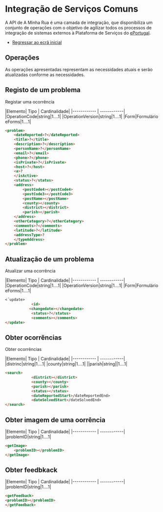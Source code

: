 # Integração de Serviços Comuns
A API de A Minha Rua é uma camada de integração, que disponibiliza um conjunto de operações com o objetivo de
 agilizar todos os processos de integração de sistemas externos à Plataforma de Serviços do [ePortugal](https://eportugal.gov.pt/servicos/comunicar-ocorrencias-no-espaco-publico-a-minha-rua).

- [Regressar ao ecrã inicial](../)

## Operações
As operações apresentadas representam as necessidades atuais e serão atualizadas conforme as necessidades.

## Registo de um problema
Registar uma ocorrência

|Elemento| Tipo | Cardinalidade|
|------------ | ------------|
|OperationCode|string|1....1|
|OperationVersion|string|1....1|
|Form|Formulário eForms|1....1|

```markdown
<problem>
	<dateReported>?</dateReported>
	<title>?</title>
	<description>?</description>
	<personName>?</personName>
	<email>?</email>
	<phone>?</phone>
	<isPrivate>?</isPrivate>
	<host>?</host>
	<a>?
	</isActive>
	<status>?</status>
	<address>
		<postCode4></postCode4>
		<postCode3></postCode3>
		<postName></postName>
		<county></county>
		<district></district>
		<parish></parish>
	</address>
	<otherCategory>?</otherCategory>
	<comments>?</comments>
	<latitude>?</latitude>
	<addressType>?
	</typeAddress>
</problem>  
```
## Atualização de um problema
Atualizar uma ocorrência

|Elemento| Tipo | Cardinalidade|
|------------ | ------------|
|OperationCode|string|1....1|
|OperationVersion|string|1....1|
|Form|Formulário eForms|1....1|

```markdown
<´update>
			<id>
           <changedate></changedate>
            <status>?</status>
			<comments></comments>
</update>  

```
## Obter ocorrências
Obter ocorrências

|Elemento| Tipo | Cardinalidade|
|------------ | ------------|
|distrinc|string|1....1|
|county|string|1....1|
||parish|string||1....1|

```markdown
<search>
			<district></district>
			<county></county>
			<parish></parish>	
			<status></status>
			<dateReportedStart>/dateReportedEnd>
			<dateSolvedStart>/dateSolvedEnd>		
</search>  
```

## Obter imagem de uma oorrência

|Elemento| Tipo | Cardinalidade|
|------------ | ------------|
|problemID|string|1....1|

```markdown
<getImage>
	<problemID></problemID>
</getImage> 
```
## Obter feedbkack

|Elemento| Tipo | Cardinalidade|
|------------ | ------------|
|problemID|string|1....1|

```markdown
<getFeedback>
<problemID></problemID>
</getFeedback> 
```


